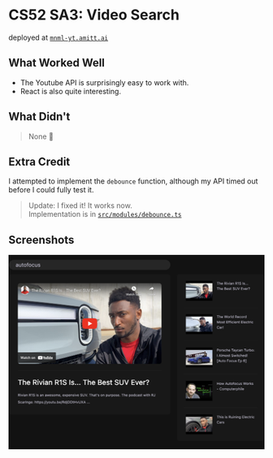 # CS52 SA3: Video Search

deployed at [`mnml-yt.amitt.ai`](https://mnml-yt.amitt.ai)

## What Worked Well

- The Youtube API is surprisingly easy to work with.
- React is also quite interesting.

## What Didn't

> None :rocket:

## Extra Credit

I attempted to implement the `debounce` function, although my API timed out before I could fully test it.

> Update: I fixed it! It works now.  
> Implementation is in [`src/modules/debounce.ts`](./src/modules/debounce.ts)

## Screenshots

![youtube clone screenshot](./assets/youtube.png)
